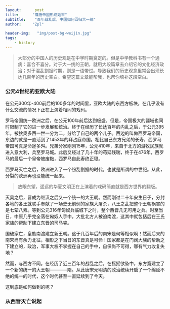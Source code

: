 ```yaml
---
layout:      post
title:      "隋唐帝国形成始末"
subtitle:    "百年战乱后，中国如何回归大一统"
author:     "Zpl"

header-img:   "img/post-bg-weijin.jpg"
tags:
    - history
---
```


>大部分的中国人的历史观是在中学时期奠定的。但是中学教科书有一个通病：喜合不喜分。对于大一统的王朝，就用大段篇章去介绍它的文化经济政治；对于混乱割据时期，则是一语带过。导致我们的历史观念里常会出现长达几百年的历史空白。希望这篇文章能帮我，也帮你填补这段空白。

### 公元4世纪的亚欧大陆


在公元300年-400前后的100多年的时间里，亚欧大陆的东西方板块，在几乎没有什么交流的情况下正在上演着相同的戏码。

罗马帝国统一欧洲之后，在公元100年前后达到极盛。但是，帝国极大的疆域也同时限制了它的进一步发展和统治。终于在经历了长达百年的内乱之后，于公元395年，被狄奥多西一世一分为二，分给了自己的两个儿子。西边的叫做西罗马帝国，东边的就是一直活到了1453年的拜占庭帝国。相比自己东方兄弟的长寿，西罗马帝国可真是命途多舛。兄弟分家刚刚15年，公元410年，来自于北方的游牧民族就进入意大利，兵至罗马城。此后又经过了几十年的苟延残喘，终于在476年，西罗马的最后一个皇帝被废黜，西罗马自此寿终正寝。


西罗马灭亡之后，欧洲进入了一个纷乱割据的时代，也就是所谓的中世纪。从此，分裂的欧洲再也没能统一起来。


>放眼东望，遥远的华夏文明正在上演着的戏码简直就是西方世界的翻版。


灭吴之后，晋成为继汉之后又一个统一的大王朝。然而刚过二十年安生日子，分封各地的各王就联手奉献了一场史无前例的家族大屠杀，八王之乱把整个王朝祸害的是七荤八素。等到公元316年匈奴兵临城下之时，整个西晋几无可用之兵。时至当日，中原几乎完全落在匈奴人手中，大批北方人被迫南渡，这其中就包括后在王氏家族的帮助下建立东晋的司马睿。

国破家亡，皇族南渡建立新王朝。这于几百年后的南宋是何等相似啊！然而后来的南宋尚有余力北征，相形之下当日的东晋真是可怜！国家都是在门阀大族的帮助之下建立的，政治，军事大权不掌握在自己的手中，自保尚不可得，哪有气力收复失地？


然而，与西方不同。在经历了近三百年的战乱之后，在摇摇欲坠中，东方竟建立了一个新的统一的大王朝————隋。从此唐宋元明清的政治统续开启了一个绵延不绝的统一的时代，这个时代甚至一直延续到了今天。


这到底是如何做到的呢？

### 从西晋灭亡说起

